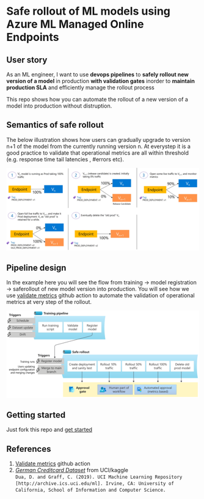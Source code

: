 # Safe rollout of ML models using Azure ML Managed Online Endpoints

## User story
As an ML engineer, I want to use __devops pipelines__ to __safely rollout new version of a model__ in production __with validation gates__ inorder to __maintain production SLA__ and efficiently manage the rollout process

This repo shows how you can automate the rollout of a new version of a model into production without distruption.

## Semantics of safe rollout

The below illustration shows how users can gradually upgrade to version n+1 of the model from the currently running version n. At everystep it is a good practice to validate that operational metrics are all within threshold (e.g. response time tail latencies , #errors etc).

![Saferollout semantics](docs/imgs/saferollout-semantics.jpg)

## Pipeline design
In the example here you will see the flow from training -> model registration -> saferollout of new model version into production. You will see how we use [validate metrics](https://github.com/rsethur/validate-metrics) github action to automate the validation of operational metrics at very step of the rollout.

![Saferollout pipeline design](docs/imgs/pipeline-design.png)

## Getting started
Just fork this repo and [get started](docs/getting-started.md)

## References
1. [Validate metrics](https://github.com/rsethur/validate-metrics) github action
2. _[German Creditcard Dataset](https://www.kaggle.com/uciml/german-credit)_ from UCI/kaggle
<BR>`Dua, D. and Graff, C. (2019). UCI Machine Learning Repository [http://archive.ics.uci.edu/ml]. Irvine, CA: University of California, School of Information and Computer Science.`